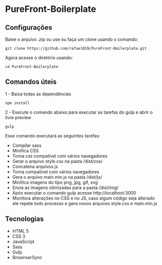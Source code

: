 # PureFront-Boilerplate

## Configurações

Baixe o arquivo .zip ou use ou faça um clone usando o comando:

```
git clone https://github.com/rafael019/PureFront-Boilerplate.git
```

Agora acesse o diretório usando:

```
cd PureFront-Boilerplate
```

## Comandos úteis

1 - Baixa todas as dependências

```
npm install
```

2 - Execute o comando abaixo para executar as tarefas do gulp e abrir o livre preview

```
gulp
```

Esse comando executará as seguintes tarefas:

- Compilar sass
- Minifica CSS
- Torna css compatível com vários navegadores
- Gerar o arquivo style.css na pasta /dist/css/
- Concatena arquivos js
- Torna compatível com vários navegadores
- Gera o arquivo main.min.js na pasta /dist/js/
- Minifica imagens do tipo png, jpg, gif, svg
- Envia as imagens otimizadas para a pasta /dist/img/
- Após executar o comando gulp acesse http://localhost:3000
- Monitora alterações no CSS e no JS, caso algum código seja alterado ele repete todo processo e gera novos arquivos style.css e main.min.js

## Tecnologias

- HTML 5
- CSS 3
- JavaScript
- Sass
- Gulp
- BrownserSync
